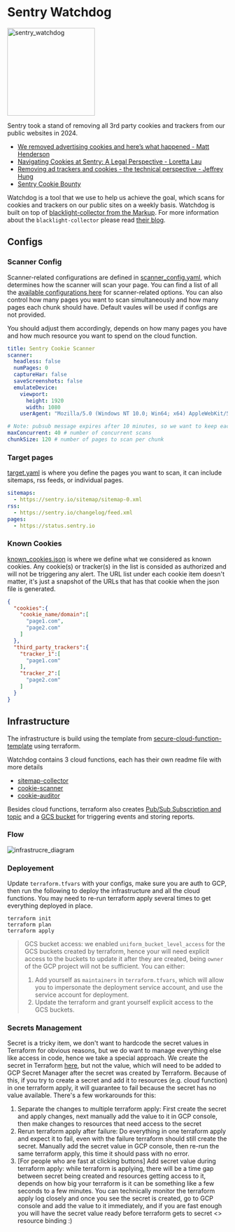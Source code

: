 # Sentry Watchdog
<img src="img/sentry_watchdog.png" alt="sentry_watchdog" width="200"/>

Sentry took a stand of removing all 3rd party cookies and trackers from our public websites in 2024.
- [We removed advertising cookies and here’s what happened - Matt Henderson](https://blog.sentry.io/we-removed-advertising-cookies-heres-what-happened/)
- [Navigating Cookies at Sentry: A Legal Perspective - Loretta Lau](https://blog.sentry.io/navigating-cookies-at-sentry-a-legal-perspective/)
- [Removing ad trackers and cookies - the technical perspective - Jeffrey Hung](https://blog.sentry.io/removing-ad-trackers-and-cookies-the-technical-perspective/)
- [Sentry Cookie Bounty](https://sentry.io/cookiebounty/)

Watchdog is a tool that we use to help us achieve the goal, which scans for cookies and trackers on our public sites on a weekly basis. Watchdog is built on top of [blacklight-collector from the Markup](https://github.com/the-markup/blacklight-collector/tree/main?tab=readme-ov-file). For more information about the `blacklight-collector` please read [their blog](https://themarkup.org/blacklight/2020/09/22/how-we-built-a-real-time-privacy-inspector).

## Configs

### Scanner Config
Scanner-related configurations are defined in [scanner_config.yaml](./scanner_config.yaml), which determines how the scanner will scan your page. You can find a list of all the [available configurations here](https://github.com/the-markup/blacklight-collector/tree/main?tab=readme-ov-file#collector-configuration) for scanner-related options. You can also control how many pages you want to scan simultaneously and how many pages each chunk should have. Default vaules will be used if configs are not provided.

You should adjust them accordingly, depends on how many pages you have and how much resource you want to spend on the cloud function.
```yaml
title: Sentry Cookie Scanner
scanner:
  headless: false
  numPages: 0
  captureHar: false
  saveScreenshots: false
  emulateDevice:
    viewport:
      height: 1920
      width: 1080
    userAgent: "Mozilla/5.0 (Windows NT 10.0; Win64; x64) AppleWebKit/537.36 (KHTML, like Gecko) Chrome/132.0.0.0 Safari/537.3"

# Note: pubsub message expires after 10 minutes, so we want to keep each chunk under 10 minutes
maxConcurrent: 40 # number of concurrent scans
chunkSize: 120 # number of pages to scan per chunk
```
### Target pages
[target.yaml](./target.yaml) is where you define the pages you want to scan, it can include sitemaps, rss feeds, or individual pages. 
```yaml
sitemaps:
  - https://sentry.io/sitemap/sitemap-0.xml
rss:
  - https://sentry.io/changelog/feed.xml
pages:
  - https://status.sentry.io
```
### Known Cookies
[known_cookies.json](./known_cookies.json) is where we define what we considered as known cookies. Any cookie(s) or tracker(s) in the list is consided as authorized and will not be triggering any alert. The URL list under each cookie item doesn't matter, it's just a snapshot of the URLs that has that cookie when the json file is generated.

```json
{
  "cookies":{
    "cookie_name/domain":[
      "page1.com",
      "page2.com"
    ]
  },
  "third_party_trackers":{
    "tracker_1":[
      "page1.com"
    ],
    "tracker_2":[
      "page2.com"
    ]
  }
}
```


## Infrastructure
The infrastructure is build using the template from [secure-cloud-function-template](https://github.com/getsentry/secure-cloud-functions-template) using terraform.

Watchdog contains 3 cloud functions, each has their own readme file with more details
- [sitemap-collector](./functions/sitemap-collector/)
- [cookie-scanner](./functions/cookie-scanner/)
- [cookie-auditor](./functions/cookie-auditor/)

Besides cloud functions, terraform also creates [Pub/Sub Subscription and topic](./pubsubs/page-scanning-pubsub/) and a [GCS bucket](./gcs/aggregated_reports_storage/) for triggering events and storing reports.

### Flow
![infrastrucre_diagram](img/sentry_watchdog_infra.png)

### Deployement

Update `terraform.tfvars` with your configs, make sure you are auth to GCP, then run the following to deploy the infrastructure and all the cloud functions.
You may need to re-run terraform apply several times to get everything deployed in place.

```
terraform init
terraform plan
terraform apply
```

> GCS bucket access: we enabled `uniform_bucket_level_access` for the GCS buckets created by terraform, hence your will need explicit access to the buckets to update it after they are created, being `owner` of the GCP project will not be sufficient. You can either:
> 1.  Add yourself as `maintainers` in `terraform.tfvars`, which will allow you to impersonate the deployment service account, and use the service account for deployment.
> 2. Update the terraform and grant yourself explicit access to the GCS buckets.

### Secrets Management
Secret is a tricky item, we don't want to hardcode the secret values in Terraform for obvious reasons, but we do want to manage everything else like access in code, hence we take a special approach. We create the secret in Terraform [here](/infrastructure/secrets.tf), but not the value, which will need to be added to GCP Secret Manager after the secret was created by Terraform.
Because of this, if you try to create a secret and add it to resources (e.g. cloud function) in one terraform apply, it will guarantee to fail because the secret has no value available. There's a few workarounds for this: 
1. Separate the changes to multiple terraform apply: First create the secret and apply changes, next manually add the value to it in GCP console, then make changes to resources that need access to the secret
2. Rerun terraform apply after failure: Do everything in one terraform apply and expect it to fail, even with the failure terraform should still create the secret. Manually add the secret value in GCP console, then re-run the same terraform apply, this time it should pass with no error.
3. [For people who are fast at clicking buttons] Add secret value during terraform apply: while terraform is applying, there will be a time gap between secret being created and resources getting access to it, depends on how big your terraform is it can be something like a few seconds to a few minutes. You can technically monitor the terraform apply log closely and once you see the secret is created, go to GCP console and add the value to it immediately, and if you are fast enough you will have the secret value ready before terraform gets to secret <> resource binding :) 